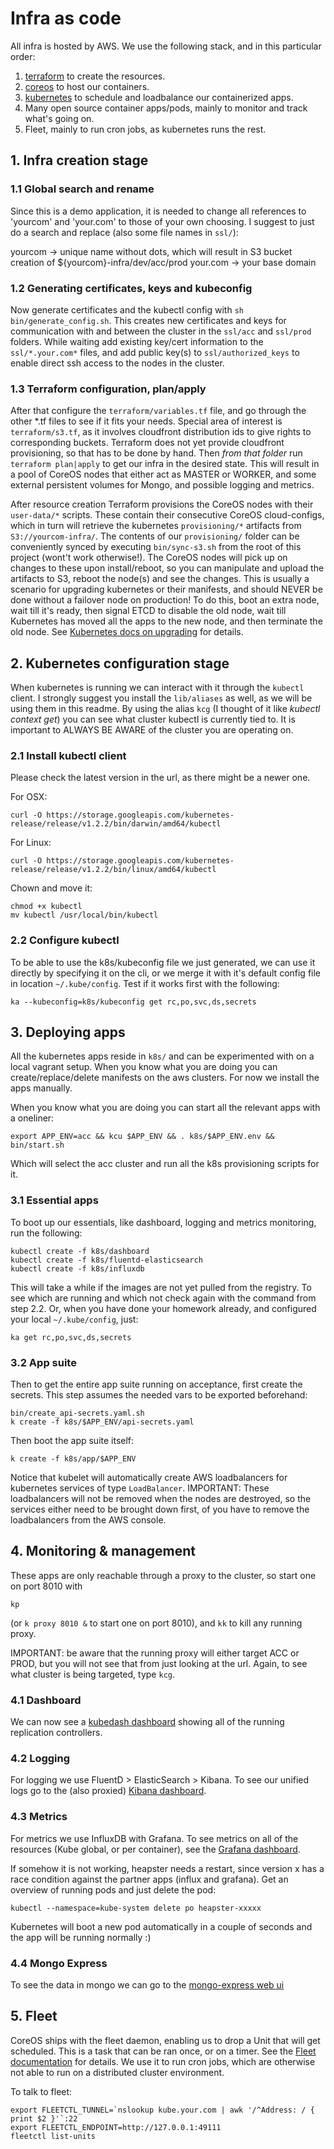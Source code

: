 # Infra as code

All infra is hosted by AWS. We use the following stack, and in this particular order:

1. [terraform](http://terraform.io) to create the resources.
2. [coreos](http://coreos.com) to host our containers.
3. [kubernetes](http://kubernetes.io) to schedule and loadbalance our containerized apps.
4. Many open source container apps/pods, mainly to monitor and track what's going on.
5. Fleet, mainly to run cron jobs, as kubernetes runs the rest.

## 1. Infra creation stage

### 1.1 Global search and rename

Since this is a demo application, it is needed to change all references to 'yourcom' and 'your.com' to those of your own choosing.
I suggest to just do a search and replace (also some file names in `ssl/`):

yourcom -> unique name without dots, which will result in S3 bucket creation of ${yourcom}-infra/dev/acc/prod
your.com -> your base domain

### 1.2 Generating certificates, keys and kubeconfig

Now generate certificates and the kubectl config with `sh bin/generate_config.sh`. This creates new certificates and keys for communication with and between the cluster in the `ssl/acc` and `ssl/prod` folders.
While waiting add existing key/cert information to the `ssl/*.your.com*` files, and add public key(s) to `ssl/authorized_keys` to enable direct ssh access to the nodes in the cluster.

### 1.3 Terraform configuration, plan/apply

After that configure the `terraform/variables.tf` file, and go through the other \*.tf files to see if it fits your needs.
Special area of interest is `terraform/s3.tf`, as it involves cloudfront distribution ids to give rights to corresponding buckets.
Terraform does not yet provide cloudfront provisioning, so that has to be done by hand.
Then *from that folder* run `terraform plan|apply` to get our infra in the desired state. This will result in a pool of CoreOS nodes that either act as MASTER or WORKER, and some external persistent volumes for Mongo, and possible logging and metrics.

After resource creation Terraform provisions the CoreOS nodes with their `user-data/*` scripts. These contain their consecutive CoreOS cloud-configs, which in turn will retrieve the kubernetes `provisioning/*` artifacts from `S3://yourcom-infra/`. The contents of our `provisioning/` folder can be conveniently synced by executing `bin/sync-s3.sh` from the root of this project (wont't work otherwise!).
The CoreOS nodes will pick up on changes to these upon install/reboot, so you can manipulate and upload the artifacts to S3, reboot the node(s) and see the changes. This is usually a scenario for upgrading kubernetes or their manifests, and should NEVER be done without a failover node on production!
To do this, boot an extra node, wait till it's ready, then signal ETCD to disable the old node, wait till Kubernetes has moved all the apps to the new node, and then terminate the old node. See [Kubernetes docs on upgrading](https://coreos.com/kubernetes/docs/latest/kubernetes-upgrade.html) for details.

## 2. Kubernetes configuration stage

When kubernetes is running we can interact with it through the `kubectl` client. I strongly suggest you install the `lib/aliases` as well, as we will be using them in this readme.
By using the alias `kcg` (I thought of it like _kubectl context get_) you can see what cluster kubectl is currently tied to. It is important to ALWAYS BE AWARE of the cluster you are operating on. 

### 2.1 Install kubectl client

Please check the latest version in the url, as there might be a newer one.

For OSX:

    curl -O https://storage.googleapis.com/kubernetes-release/release/v1.2.2/bin/darwin/amd64/kubectl

For Linux:

    curl -O https://storage.googleapis.com/kubernetes-release/release/v1.2.2/bin/linux/amd64/kubectl

Chown and move it:

    chmod +x kubectl
    mv kubectl /usr/local/bin/kubectl

### 2.2 Configure kubectl

To be able to use the k8s/kubeconfig file we just generated, we can use it directly by specifying it on the cli, or we merge it with it's default config file in location `~/.kube/config`.
Test if it works first with the following:

    ka --kubeconfig=k8s/kubeconfig get rc,po,svc,ds,secrets

## 3. Deploying apps

All the kubernetes apps reside in `k8s/` and can be experimented with on a local vagrant setup. When you know what you are doing you can create/replace/delete manifests on the aws clusters.
For now we install the apps manually.

When you know what you are doing you can start all the relevant apps with a oneliner:

    export APP_ENV=acc && kcu $APP_ENV && . k8s/$APP_ENV.env && bin/start.sh
    
Which will select the acc cluster and run all the k8s provisioning scripts for it.    

### 3.1 Essential apps

To boot up our essentials, like dashboard, logging and metrics monitoring, run the following:

    kubectl create -f k8s/dashboard
    kubectl create -f k8s/fluentd-elasticsearch
    kubectl create -f k8s/influxdb

This will take a while if the images are not yet pulled from the registry.
To see which are running and which not check again with the command from step 2.2.
Or, when you have done your homework already, and configured your local `~/.kube/config`, just:

    ka get rc,po,svc,ds,secrets

### 3.2 App suite

Then to get the entire app suite running on acceptance, first create the secrets.
This step assumes the needed vars to be exported beforehand:

    bin/create_api-secrets.yaml.sh
    k create -f k8s/$APP_ENV/api-secrets.yaml

Then boot the app suite itself:

    k create -f k8s/app/$APP_ENV

Notice that kubelet will automatically create AWS loadbalancers for kubernetes services of type `LoadBalancer`.
IMPORTANT: These loadbalancers will not be removed when the nodes are destroyed, so the services either need to be brought down first, of you have to remove the loadbalancers from the AWS console.

## 4. Monitoring & management

These apps are only reachable through a proxy to the cluster, so start one on port 8010 with

    kp

(or `k proxy 8010 &` to start one on port 8010), and `kk` to kill any running proxy.

IMPORTANT: be aware that the running proxy will either target ACC or PROD, but you will not see that from just looking at the url.
Again, to see what cluster is being targeted, type `kcg`.

### 4.1 Dashboard

We can now see a [kubedash dashboard](http://localhost:8001/api/v1/proxy/namespaces/kube-system/services/kubernetes-dashboard/) showing all of the running replication controllers.

### 4.2 Logging

For logging we use FluentD > ElasticSearch > Kibana.
To see our unified logs go to the (also proxied) [Kibana dashboard](http://localhost:8001/api/v1/proxy/namespaces/kube-system/services/kibana-logging/).

### 4.3 Metrics

For metrics we use InfluxDB with Grafana. To see metrics on all of the resources (Kube global, or per container), see the [Grafana dashboard](http://localhost:8001/api/v1/proxy/namespaces/kube-system/services/monitoring-grafana/).

If somehow it is not working, heapster needs a restart, since version x has a race condition against the partner apps (influx and grafana). Get an overview of running pods and just delete the pod:

    kubectl --namespace=kube-system delete po heapster-xxxxx

Kubernetes will boot a new pod automatically in a couple of seconds and the app will be running normally :)

### 4.4 Mongo Express

To see the data in mongo we can go to the [mongo-express web ui](http://localhost:8001/api/v1/proxy/namespaces/default/services/mongo-express/)

## 5. Fleet

CoreOS ships with the fleet daemon, enabling us to drop a Unit that will get scheduled. This is a task that can be ran once, or on a timer. See the [Fleet documentation](https://coreos.com/fleet/docs/latest/) for details. We use it to run cron jobs, which are otherwise not able to run on a distributed cluster environment.

To talk to fleet:

    export FLEETCTL_TUNNEL=`nslookup kube.your.com | awk '/^Address: / { print $2 }'`:22
    export FLEETCTL_ENDPOINT=http://127.0.0.1:49111
    fleetctl list-units
